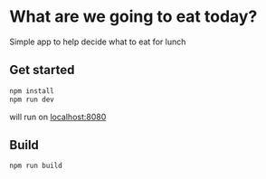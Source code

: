 # What are we going to eat today?

Simple app to help decide what to eat for lunch

## Get started

```bash
npm install
npm run dev
```

will run on [localhost:8080](http://localhost:8080)

## Build

```bash
npm run build
```

